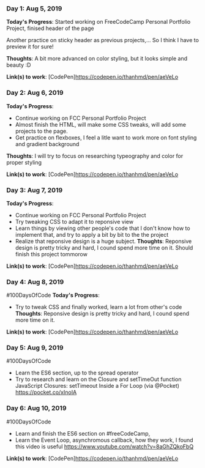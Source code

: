 <!-- # 100 Days Of Code - Log

### Day 0: February 30, 2016 (Example 1)
##### (delete me or comment me out)

**Today's Progress**: Fixed CSS, worked on canvas functionality for the app.

**Thoughts:** I really struggled with CSS, but, overall, I feel like I am slowly getting better at it. Canvas is still new for me, but I managed to figure out some basic functionality.

**Link to work:** [Calculator App](http://www.example.com)

### Day 0: February 30, 2016 (Example 2)
##### (delete me or comment me out)

**Today's Progress**: Fixed CSS, worked on canvas functionality for the app.

**Thoughts**: I really struggled with CSS, but, overall, I feel like I am slowly getting better at it. Canvas is still new for me, but I managed to figure out some basic functionality.

**Link(s) to work**: [Calculator App](http://www.example.com)


### Day 1: June 27, Monday

**Today's Progress**: I've gone through many exercises on FreeCodeCamp.

**Thoughts** I've recently started coding, and it's a great feeling when I finally solve an algorithm challenge after a lot of attempts and hours spent.

**Link(s) to work**
1. [Find the Longest Word in a String](https://www.freecodecamp.com/challenges/find-the-longest-word-in-a-string)
2. [Title Case a Sentence](https://www.freecodecamp.com/challenges/title-case-a-sentence)
 -->

### Day 1: Aug 5, 2019

**Today's Progress**: Started working on FreeCodeCamp Personal Portfolio Project, finised header of the page

Another practice on sticky header as previous projects,... So I think I have to preview it for sure!

**Thoughts**: A bit more advanced on color styling, but it looks simple and beauty :D

**Link(s) to work**: [CodePen]https://codepen.io/thanhmd/pen/aeVeLo

### Day 2: Aug 6, 2019

**Today's Progress**:
- Continue working on FCC Personal Portfolio Project
- Almost finish the HTML, will make some CSS tweaks, will add some projects to the page.
- Get practice on flexboxes, I feel a litle want to work more on font styling and gradient background

**Thoughts**: I will try to focus on researching typeography and color for proper styling

**Link(s) to work**: [CodePen]https://codepen.io/thanhmd/pen/aeVeLo

### Day 3: Aug 7, 2019

**Today's Progress**:
- Continue working on FCC Personal Portfolio Project
- Try tweaking CSS to adapt it to reponsive view
- Learn things by viewing other people's code that I don't know how to implement that, and try to apply a bit by bit to the the project
- Realize that reponsive design is a huge subject.
**Thoughts**: Reponsive design is pretty tricky and hard, I cound spend more time on it.
Should finish this project tommorow

**Link(s) to work**: [CodePen]https://codepen.io/thanhmd/pen/aeVeLo

### Day 4: Aug 8, 2019
#100DaysOfCode
**Today's Progress**:
- Try to tweak CSS and finally worked, learn a lot from other's code
**Thoughts**: Reponsive design is pretty tricky and hard, I cound spend more time on it.

**Link(s) to work**: [CodePen]https://codepen.io/thanhmd/pen/aeVeLo

### Day 5: Aug 9, 2019
#100DaysOfCode
- Learn the ES6 section, up to the spread operator
- Try to research and learn on the Closure and setTimeOut function
JavaScript Closures: setTimeout Inside a For Loop (via @Pocket) https://pocket.co/xInoIA


### Day 6: Aug 10, 2019
#100DaysOfCode
- Learn and finish the ES6 section on #freeCodeCamp,
- Learn the Event Loop, asynchromous callback, how they work,
I found this video is useful https://www.youtube.com/watch?v=8aGhZQkoFbQ

**Link(s) to work**: [CodePen]https://codepen.io/thanhmd/pen/aeVeLo
